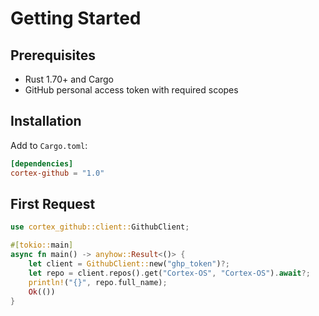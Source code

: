 # Getting Started

## Prerequisites
- Rust 1.70+ and Cargo
- GitHub personal access token with required scopes

## Installation
Add to `Cargo.toml`:

```toml
[dependencies]
cortex-github = "1.0"
```

## First Request
```rust
use cortex_github::client::GithubClient;

#[tokio::main]
async fn main() -> anyhow::Result<()> {
    let client = GithubClient::new("ghp_token")?;
    let repo = client.repos().get("Cortex-OS", "Cortex-OS").await?;
    println!("{}", repo.full_name);
    Ok(())
}
```
